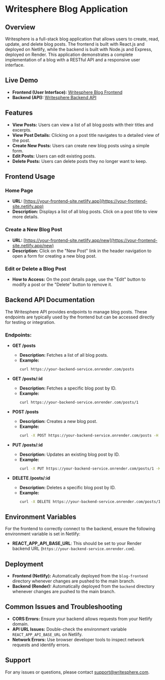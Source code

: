 
# **Writesphere Blog Application**

## **Overview**

Writesphere is a full-stack blog application that allows users to create, read, update, and delete blog posts. The frontend is built with React.js and deployed on Netlify, while the backend is built with Node.js and Express, deployed on Render. This application demonstrates a complete implementation of a blog with a RESTful API and a responsive user interface.

## **Live Demo**

- **Frontend (User Interface):** [Writesphere Blog Frontend](https://your-frontend-site.netlify.app)
- **Backend (API):** [Writesphere Backend API](https://your-backend-service.onrender.com)

## **Features**

- **View Posts:** Users can view a list of all blog posts with their titles and excerpts.
- **View Post Details:** Clicking on a post title navigates to a detailed view of the post.
- **Create New Posts:** Users can create new blog posts using a simple form.
- **Edit Posts:** Users can edit existing posts.
- **Delete Posts:** Users can delete posts they no longer want to keep.

## **Frontend Usage**

### **Home Page**

- **URL:** [https://your-frontend-site.netlify.app](https://your-frontend-site.netlify.app)
- **Description:** Displays a list of all blog posts. Click on a post title to view more details.

### **Create a New Blog Post**

- **URL:** [https://your-frontend-site.netlify.app/new](https://your-frontend-site.netlify.app/new)
- **Description:** Click on the "New Post" link in the header navigation to open a form for creating a new blog post.

### **Edit or Delete a Blog Post**

- **How to Access:** On the post details page, use the "Edit" button to modify a post or the "Delete" button to remove it.

## **Backend API Documentation**

The Writesphere API provides endpoints to manage blog posts. These endpoints are typically used by the frontend but can be accessed directly for testing or integration.

### **Endpoints:**

- **GET /posts**

  - **Description:** Fetches a list of all blog posts.
  - **Example:**
    ```bash
    curl https://your-backend-service.onrender.com/posts
    ```
- **GET /posts/:id**

  - **Description:** Fetches a specific blog post by ID.
  - **Example:**
    ```bash
    curl https://your-backend-service.onrender.com/posts/1
    ```
- **POST /posts**

  - **Description:** Creates a new blog post.
  - **Example:**
    ```bash
    curl -X POST https://your-backend-service.onrender.com/posts -H "Content-Type: application/json" -d '{"title": "New Post", "content": "This is the content of the new post."}'
    ```
- **PUT /posts/:id**

  - **Description:** Updates an existing blog post by ID.
  - **Example:**
    ```bash
    curl -X PUT https://your-backend-service.onrender.com/posts/1 -H "Content-Type: application/json" -d '{"title": "Updated Title", "content": "Updated content."}'
    ```
- **DELETE /posts/:id**

  - **Description:** Deletes a specific blog post by ID.
  - **Example:**
    ```bash
    curl -X DELETE https://your-backend-service.onrender.com/posts/1
    ```

## **Environment Variables**

For the frontend to correctly connect to the backend, ensure the following environment variable is set in Netlify:

- **REACT_APP_API_BASE_URL**: This should be set to your Render backend URL (`https://your-backend-service.onrender.com`).

## **Deployment**

- **Frontend (Netlify):** Automatically deployed from the `blog-frontend` directory whenever changes are pushed to the main branch.
- **Backend (Render):** Automatically deployed from the `backend` directory whenever changes are pushed to the main branch.

## **Common Issues and Troubleshooting**

- **CORS Errors:** Ensure your backend allows requests from your Netlify domain.
- **API URL Issues:** Double-check the environment variable `REACT_APP_API_BASE_URL` on Netlify.
- **Network Errors:** Use browser developer tools to inspect network requests and identify errors.

## **Support**

For any issues or questions, please contact [support@writesphere.com](mailto:support@writesphere.com).
